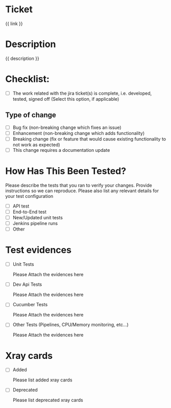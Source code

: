 # Ticket

{{ link }}

# Description

{{ description }}

# Checklist:

- [ ] The work related with the jira ticket(s) is complete, i.e. developed, tested, signed off (Select this option, if applicable)

## Type of change

- [ ] Bug fix (non-breaking change which fixes an issue)
- [ ] Enhancement (non-breaking change which adds functionality)
- [ ] Breaking change (fix or feature that would cause existing functionality to not work as expected)
- [ ] This change requires a documentation update

# How Has This Been Tested?

Please describe the tests that you ran to verify your changes. Provide instructions so we can reproduce. Please also list any relevant details for your test configuration

- [ ] API test
- [ ] End-to-End test
- [ ] New/Updated unit tests
- [ ] Jenkins pipeline runs
- [ ] Other

# Test evidences

- [ ] Unit Tests

   Please Attach the evidences here

- [ ] Dev Api Tests

   Please Attach the evidences here

- [ ] Cucumber Tests

   Please Attach the evidences here

- [ ] Other Tests (Pipelines, CPU/Memory monitoring, etc...)

   Please Attach the evidences here

# Xray cards

- [ ] Added

   Please list added xray cards

- [ ] Deprecated

   Please list deprecated xray cards
